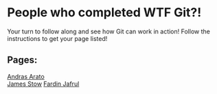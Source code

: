 # People who completed WTF Git?!
Your turn to follow along and see how Git can work in action! Follow the instructions to get your page listed!

## Pages:  
[Andras Arato](/members/AndrasArato)  
[James Stow](/members/JamesStow)
[Fardin Jafrul](/members/FardinJafrul)
